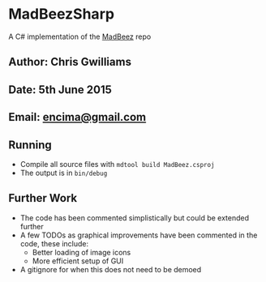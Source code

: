 # MadBeezSharp

A C# implementation of the [MadBeez](http://github.com/encima/MadBeez) repo

## Author: Chris Gwilliams 
## Date: 5th June 2015
## Email: [encima@gmail.com](mailto:encima@gmail.com)

## Running

* Compile all source files with ````mdtool build MadBeez.csproj````
* The output is in ````bin/debug````

## Further Work

* The code has been commented simplistically but could be extended further
* A few TODOs as graphical improvements have been commented in the code, these include:
	* Better loading of image icons
	* More efficient setup of GUI
* A gitignore for when this does not need to be demoed
